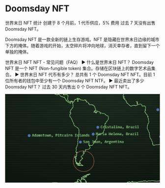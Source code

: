 # Doomsday NFT

世界末日 NFT 统计
创建于 8 个月前，1 代币供应，5% 费用
过去 7 天没有出售 Doomsday NFT。

Doomsday NFT 是一款全新的链上生存游戏。NFT 是隐藏在世界末日边缘的城市下方的掩体。随着游戏的开始，太空碎片将冲向地球，消灭幸存者，直到留下一个单独的掩体。

世界末日 NFT NFT - 常见问题（FAQ）
▶ 什么是世界末日 NFT？
Doomsday NFT 是一个 NFT (Non-fungible token) 集合。存储在区块链上的数字艺术品集合。
▶ 世界末日 NFT 代币有多少？
总共有 1 个 Doomsday NFT NFT。目前 1 位所有者的钱包中至少有一个 Doomsday NFT NTF。
▶ 最近卖出了多少 Doomsday NFT？
过去 30 天内售出 0 个 Doomsday NFT NFT。

![nft](unnamed.png)
